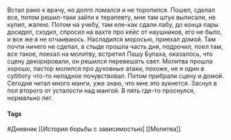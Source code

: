 Встал рано к врачу, но долго ломался и не торопился. Пошел, сделал все, потом решил-таки зайти к терапевту, мне там штук выписали, не купил, жалею. Потом на учебу, там еле-как сдали лабу, до конца пары досидел, сходил, спросил на вахте про кейс от наушников, его не было, и все же я не отчаиваюсь. Насладился моросью, приехал домой. Там почти ничего не сделал, в стыде прошла часть дня, подрочил, поел там, все такое, поехал на молитву, встретил Пашу Булаха, оказалось, что сцену декорировали, он решился перевешать свет. Молитва прошла хорошо, пастор молился про духовные атаки, похоже, не я один в субботу что-то неладное почувствовал. Потом прибрали сцену и домой. Сегодня читал много манги, уже знаю, что мне это аукнется. Заснул в пол второго от усталости над мангой. В пять где-то проснулся, нормально лег. 

#### Tags
#Дневник
[[История борьбы с зависимостью]
[[Молитва]]
